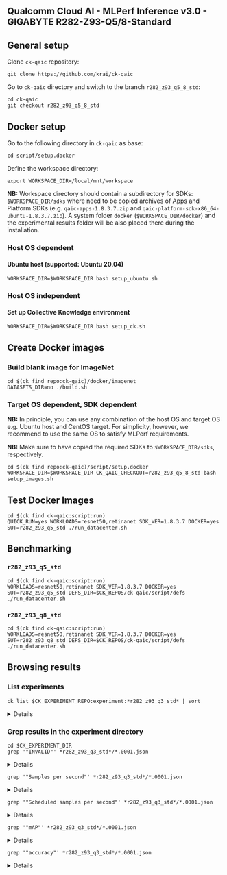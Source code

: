 ## Qualcomm Cloud AI - MLPerf Inference v3.0 - GIGABYTE R282-Z93-Q5/8-Standard  

## General setup

Clone `ck-qaic` repository:
```
git clone https://github.com/krai/ck-qaic
```
Go to `ck-qaic` directory and switch to the branch `r282_z93_q5_8_std`:
```
cd ck-qaic
git checkout r282_z93_q5_8_std
```
## Docker setup

Go to the following directory in `ck-qaic` as base:
```
cd script/setup.docker
```

Define the workspace directory:
```
export WORKSPACE_DIR=/local/mnt/workspace
```
**NB:** Workspace directory should contain a subdirectory for SDKs: `$WORKSPACE_DIR/sdks` where need to be copied archives of Apps and Platform SDKs (e.g. `qaic-apps-1.8.3.7.zip` and `qaic-platform-sdk-x86_64-ubuntu-1.8.3.7.zip`). A system folder `docker` (`$WORKSPACE_DIR/docker`) and the experimental results folder will be also placed there during the installation.

### Host OS dependent


#### Ubuntu host (supported: Ubuntu 20.04)

```
WORKSPACE_DIR=$WORKSPACE_DIR bash setup_ubuntu.sh
```

### Host OS independent

#### Set up Collective Knowledge environment
```
WORKSPACE_DIR=$WORKSPACE_DIR bash setup_ck.sh
```

## Create Docker images

### Build blank image for ImageNet

```
cd $(ck find repo:ck-qaic)/docker/imagenet
DATASETS_DIR=no ./build.sh
```

### Target OS dependent, SDK dependent

**NB:** In principle, you can use any combination of the host OS and target OS e.g. Ubuntu host and CentOS target.  For simplicity, however, we recommend to use the same OS to satisfy MLPerf requirements.

**NB:** Make sure to have copied the required SDKs
to `$WORKSPACE_DIR/sdks`, respectively.

```
cd $(ck find repo:ck-qaic)/script/setup.docker
WORKSPACE_DIR=$WORKSPACE_DIR CK_QAIC_CHECKOUT=r282_z93_q5_8_std bash setup_images.sh
```

## Test Docker Images

```
cd $(ck find ck-qaic:script:run)
QUICK_RUN=yes WORKLOADS=resnet50,retinanet SDK_VER=1.8.3.7 DOCKER=yes SUT=r282_z93_q5_std ./run_datacenter.sh
```

## Benchmarking

### `r282_z93_q5_std`
```
cd $(ck find ck-qaic:script:run)
WORKLOADS=resnet50,retinanet SDK_VER=1.8.3.7 DOCKER=yes SUT=r282_z93_q5_std DEFS_DIR=$CK_REPOS/ck-qaic/script/defs ./run_datacenter.sh
```

### `r282_z93_q8_std`
```
cd $(ck find ck-qaic:script:run)
WORKLOADS=resnet50,retinanet SDK_VER=1.8.3.7 DOCKER=yes SUT=r282_z93_q8_std DEFS_DIR=$CK_REPOS/ck-qaic/script/defs ./run_datacenter.sh
```

## Browsing results

### List experiments
```
ck list $CK_EXPERIMENT_REPO:experiment:*r282_z93_q3_std* | sort
```
<details><pre>
eselezne@aus655-pci-bowie:/local/mnt/workspace/eselezne/CK-REPOS/mlperf_v3.0.aus655-pci-bowie.eselezne/experiment$ ck list mlperf_v3.0.aus655-pci-bowie.eselezne:experiment:*r282_z93_q3_std* | sort
mlperf_v3.0-closed-r282_z93_q3_std-qaic-v1.8.3.7-aic100-resnet50-offline-accuracy-dataset_size.50000-preprocessed_using.opencv
mlperf_v3.0-closed-r282_z93_q3_std-qaic-v1.8.3.7-aic100-resnet50-offline-performance-target_qps.60000-fan_raw.250-vc.17
mlperf_v3.0-closed-r282_z93_q3_std-qaic-v1.8.3.7-aic100-resnet50-server-accuracy-dataset_size.50000-preprocessed_using.opencv
mlperf_v3.0-closed-r282_z93_q3_std-qaic-v1.8.3.7-aic100-resnet50-server-performance-target_qps.58000-fan_raw.250-vc.17
mlperf_v3.0-closed-r282_z93_q3_std-qaic-v1.8.3.7-aic100-resnet50-server-performance-target_qps.59000-fan_raw.250-vc.17
mlperf_v3.0-closed-r282_z93_q3_std-qaic-v1.8.3.7-aic100-retinanet-offline-accuracy-dataset_size.24781-preprocessed_using.opencv
mlperf_v3.0-closed-r282_z93_q3_std-qaic-v1.8.3.7-aic100-retinanet-offline-performance-target_qps.840-fan_raw.250-vc.17
mlperf_v3.0-closed-r282_z93_q3_std-qaic-v1.8.3.7-aic100-retinanet-server-accuracy-dataset_size.24781-preprocessed_using.opencv
mlperf_v3.0-closed-r282_z93_q3_std-qaic-v1.8.3.7-aic100-retinanet-server-performance-target_qps.780-fan_raw.250-vc.17
</pre></details>

### Grep results in the experiment directory
```
cd $CK_EXPERIMENT_DIR
grep '"INVALID"' *r282_z93_q3_std*/*.0001.json
```
<details><pre>
eselezne@aus655-pci-bowie:/local/mnt/workspace/eselezne/CK-REPOS/mlperf_v3.0.aus655-pci-bowie.eselezne/experiment$ grep '"INVALID"' *r282_z93_q3_std*/*.0001.json
mlperf_v3.0-closed-r282_z93_q3_std-qaic-v1.8.3.7-aic100-resnet50-server-performance-target_qps.59000-fan_raw.250-vc.17/ckp-378d944b268d1eb8.0001.json:          "Result is": "INVALID",
</pre></details>

```
grep '"Samples per second"' *r282_z93_q3_std*/*.0001.json
```
<details><pre>
eselezne@aus655-pci-bowie:/local/mnt/workspace/eselezne/CK-REPOS/mlperf_v3.0.aus655-pci-bowie.eselezne/experiment$ grep '"Samples per second"' *r282_z93_q3_std*/*.0001.json
mlperf_v3.0-closed-r282_z93_q3_std-qaic-v1.8.3.7-aic100-resnet50-offline-performance-target_qps.60000-fan_raw.250-vc.17/ckp-965f136a44004048.0001.json:          "Samples per second": "61169.7",
mlperf_v3.0-closed-r282_z93_q3_std-qaic-v1.8.3.7-aic100-retinanet-offline-performance-target_qps.840-fan_raw.250-vc.17/ckp-01acb24a054d468d.0001.json:          "Samples per second": "830.597",
</pre></details>

```
grep '"Scheduled samples per second"' *r282_z93_q3_std*/*.0001.json
```
<details><pre>
eselezne@aus655-pci-bowie:/local/mnt/workspace/eselezne/CK-REPOS/mlperf_v3.0.aus655-pci-bowie.eselezne/experiment$ grep '"Scheduled samples per second"' *r282_z93_q3_std*/*.0001.json
mlperf_v3.0-closed-r282_z93_q3_std-qaic-v1.8.3.7-aic100-resnet50-server-performance-target_qps.58000-fan_raw.250-vc.17/ckp-c7536bc4cad921b7.0001.json:          "Scheduled samples per second": "57999.05",
mlperf_v3.0-closed-r282_z93_q3_std-qaic-v1.8.3.7-aic100-resnet50-server-performance-target_qps.59000-fan_raw.250-vc.17/ckp-378d944b268d1eb8.0001.json:          "Scheduled samples per second": "58998.49",
mlperf_v3.0-closed-r282_z93_q3_std-qaic-v1.8.3.7-aic100-retinanet-server-performance-target_qps.780-fan_raw.250-vc.17/ckp-049968dcf6bcb2a8.0001.json:          "Scheduled samples per second": "779.07",
</pre></details>

```
grep '"mAP"' *r282_z93_q3_std*/*.0001.json
```
<details><pre>
eselezne@aus655-pci-bowie:/local/mnt/workspace/eselezne/CK-REPOS/mlperf_v3.0.aus655-pci-bowie.eselezne/experiment$ grep '"mAP"' *r282_z93_q3_std*/*.0001.json
mlperf_v3.0-closed-r282_z93_q3_std-qaic-v1.8.3.7-aic100-retinanet-offline-accuracy-dataset_size.24781-preprocessed_using.opencv/ckp-44b3818a4e497d41.0001.json:        "mAP": 37.239,
mlperf_v3.0-closed-r282_z93_q3_std-qaic-v1.8.3.7-aic100-retinanet-server-accuracy-dataset_size.24781-preprocessed_using.opencv/ckp-6bb5830c547cde64.0001.json:        "mAP": 37.239,
</pre></details>

```
grep '"accuracy"' *r282_z93_q3_std*/*.0001.json
```
<details><pre>
eselezne@aus655-pci-bowie:/local/mnt/workspace/eselezne/CK-REPOS/mlperf_v3.0.aus655-pci-bowie.eselezne/experiment$ grep '"accuracy"' *r282_z93_q3_std*/*.0001.json
mlperf_v3.0-closed-r282_z93_q3_std-qaic-v1.8.3.7-aic100-resnet50-offline-accuracy-dataset_size.50000-preprocessed_using.opencv/ckp-54b6af4feb96cee3.0001.json:        "accuracy": 75.0,
mlperf_v3.0-closed-r282_z93_q3_std-qaic-v1.8.3.7-aic100-resnet50-offline-accuracy-dataset_size.50000-preprocessed_using.opencv/ckp-54b6af4feb96cee3.0001.json:          "accuracy": [
mlperf_v3.0-closed-r282_z93_q3_std-qaic-v1.8.3.7-aic100-resnet50-offline-performance-target_qps.60000-fan_raw.250-vc.17/ckp-965f136a44004048.0001.json:          "accuracy": [],
mlperf_v3.0-closed-r282_z93_q3_std-qaic-v1.8.3.7-aic100-resnet50-server-accuracy-dataset_size.50000-preprocessed_using.opencv/ckp-6487ac8f429475c8.0001.json:        "accuracy": 75.0,
mlperf_v3.0-closed-r282_z93_q3_std-qaic-v1.8.3.7-aic100-resnet50-server-accuracy-dataset_size.50000-preprocessed_using.opencv/ckp-6487ac8f429475c8.0001.json:          "accuracy": [
mlperf_v3.0-closed-r282_z93_q3_std-qaic-v1.8.3.7-aic100-resnet50-server-performance-target_qps.58000-fan_raw.250-vc.17/ckp-c7536bc4cad921b7.0001.json:          "accuracy": [],
mlperf_v3.0-closed-r282_z93_q3_std-qaic-v1.8.3.7-aic100-resnet50-server-performance-target_qps.59000-fan_raw.250-vc.17/ckp-378d944b268d1eb8.0001.json:          "accuracy": [],
mlperf_v3.0-closed-r282_z93_q3_std-qaic-v1.8.3.7-aic100-retinanet-offline-accuracy-dataset_size.24781-preprocessed_using.opencv/ckp-44b3818a4e497d41.0001.json:          "accuracy": [
mlperf_v3.0-closed-r282_z93_q3_std-qaic-v1.8.3.7-aic100-retinanet-offline-performance-target_qps.840-fan_raw.250-vc.17/ckp-01acb24a054d468d.0001.json:          "accuracy": [],
mlperf_v3.0-closed-r282_z93_q3_std-qaic-v1.8.3.7-aic100-retinanet-server-accuracy-dataset_size.24781-preprocessed_using.opencv/ckp-6bb5830c547cde64.0001.json:          "accuracy": [
mlperf_v3.0-closed-r282_z93_q3_std-qaic-v1.8.3.7-aic100-retinanet-server-performance-target_qps.780-fan_raw.250-vc.17/ckp-049968dcf6bcb2a8.0001.json:          "accuracy": [],
</pre></details>





